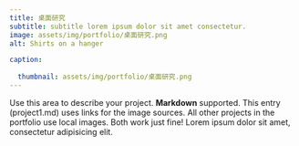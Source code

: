 ```yaml
---
title: 桌面研究
subtitle: subtitle lorem ipsum dolor sit amet consectetur.
image: assets/img/portfolio/桌面研究.png
alt: Shirts on a hanger

caption:
  
  thumbnail: assets/img/portfolio/桌面研究.png
---
```

Use this area to describe your project. **Markdown** supported. This entry (project1.md) uses links for the image sources. All other projects in the portfolio use local images. Both work just fine! Lorem ipsum dolor sit amet, consectetur adipisicing elit. 



